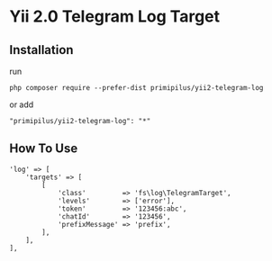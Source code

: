 # Yii 2.0 Telegram Log Target #


## Installation ##

run

```
php composer require --prefer-dist primipilus/yii2-telegram-log
```

or add 

```
"primipilus/yii2-telegram-log": "*"
```

## How To Use ##

```
'log' => [
    'targets' => [
        [
            'class'         => 'fs\log\TelegramTarget',
            'levels'        => ['error'],
            'token'         => '123456:abc', 
            'chatId'        => '123456', 
            'prefixMessage' => 'prefix', 
        ],
    ],
],
```